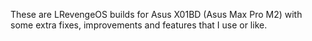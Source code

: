 These are  LRevengeOS builds for Asus X01BD (Asus Max Pro M2) with some extra fixes, improvements and features that I use or like.



